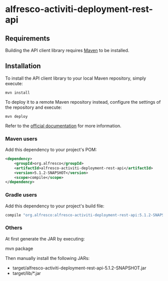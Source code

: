 # alfresco-activiti-deployment-rest-api

## Requirements

Building the API client library requires [Maven](https://maven.apache.org/) to be installed.

## Installation

To install the API client library to your local Maven repository, simply execute:

```shell
mvn install
```

To deploy it to a remote Maven repository instead, configure the settings of the repository and execute:

```shell
mvn deploy
```

Refer to the [official documentation](https://maven.apache.org/plugins/maven-deploy-plugin/usage.html) for more information.

### Maven users

Add this dependency to your project's POM:

```xml
<dependency>
    <groupId>org.alfresco</groupId>
    <artifactId>alfresco-activiti-deployment-rest-api</artifactId>
    <version>5.1.2-SNAPSHOT</version>
    <scope>compile</scope>
</dependency>
```

### Gradle users

Add this dependency to your project's build file:

```groovy
compile "org.alfresco:alfresco-activiti-deployment-rest-api:5.1.2-SNAPSHOT"
```

### Others

At first generate the JAR by executing:

mvn package

Then manually install the following JARs:

* target/alfresco-activiti-deployment-rest-api-5.1.2-SNAPSHOT.jar
* target/lib/*.jar
